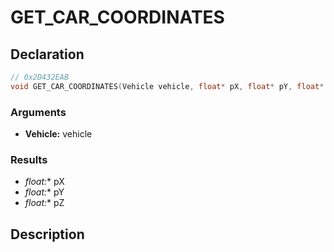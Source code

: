 # GET_CAR_COORDINATES

## Declaration
```cpp
// 0x2D432EAB
void GET_CAR_COORDINATES(Vehicle vehicle, float* pX, float* pY, float* pZ);
```

### Arguments
- **Vehicle:** vehicle

### Results
- **float*:** pX
- **float*:** pY
- **float*:** pZ

## Description
